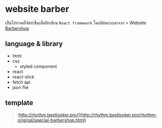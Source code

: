 # website barber

เป็นโปรเจคที่จัดทำขึ้นเพื่อฝึกเขียน `React framework`
โดยมีต้นแบบมาจาก > Website [Barbershop](http://rhythm.bestlooker.pro/rhythm-original/special-barbershop.html)

## language & library

* html
* css
  * styled component
* react
* react-slick
* fetch api
* json flie

## template

> [http://rhythm.bestlooker.pro/](http://rhythm.bestlooker.pro/rhythm-original/special-barbershop.html)
